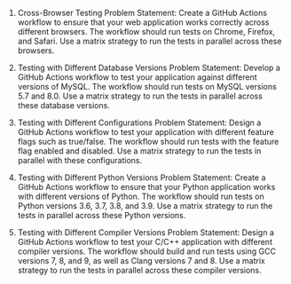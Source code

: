 1. Cross-Browser Testing
Problem Statement: Create a GitHub Actions workflow to ensure that your web application works correctly across different browsers. The workflow should run tests on Chrome, Firefox, and Safari. Use a matrix strategy to run the tests in parallel across these browsers.

2. Testing with Different Database Versions
Problem Statement: Develop a GitHub Actions workflow to test your application against different versions of MySQL. The workflow should run tests on MySQL versions 5.7 and 8.0. Use a matrix strategy to run the tests in parallel across these database versions.

3. Testing with Different Configurations
Problem Statement: Design a GitHub Actions workflow to test your application with different feature flags such as true/false. The workflow should run tests with the feature flag enabled and disabled. Use a matrix strategy to run the tests in parallel with these configurations.

4. Testing with Different Python Versions
Problem Statement: Create a GitHub Actions workflow to ensure that your Python application works with different versions of Python. The workflow should run tests on Python versions 3.6, 3.7, 3.8, and 3.9. Use a matrix strategy to run the tests in parallel across these Python versions.

5. Testing with Different Compiler Versions
Problem Statement: Design a GitHub Actions workflow to test your C/C++ application with different compiler versions. The workflow should build and run tests using GCC versions 7, 8, and 9, as well as Clang versions 7 and 8. Use a matrix strategy to run the tests in parallel across these compiler versions.

